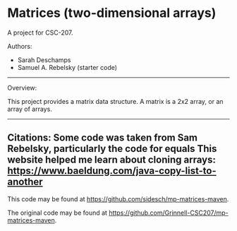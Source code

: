 # Matrices (two-dimensional arrays)

A project for CSC-207.

Authors:

* Sarah Deschamps
* Samuel A. Rebelsky (starter code)

---

Overview:

This project provides a matrix data structure. A matrix is a 2x2 array, or an array of arrays. 

---

Citations:
Some code was taken from Sam Rebelsky, particularly the code for equals
This website helped me learn about cloning arrays: https://www.baeldung.com/java-copy-list-to-another
---

This code may be found at <https://github.com/sidesch/mp-matrices-maven>. 

The original code may be found at <https://github.com/Grinnell-CSC207/mp-matrices-maven>.
